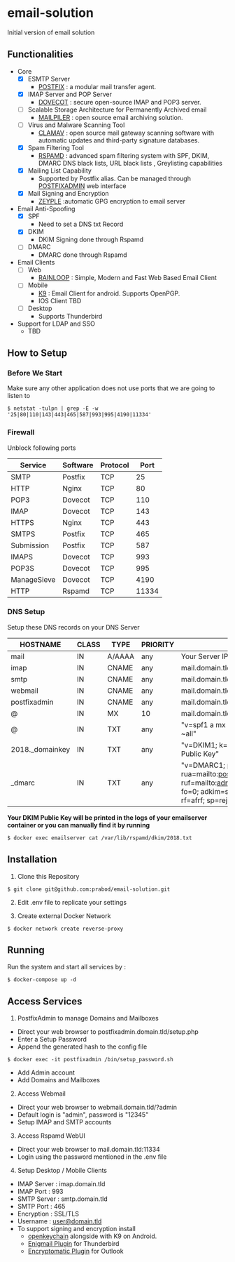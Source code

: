 # email-solution

Initial version of email solution

## Functionalities
- Core
  - [x] ESMTP Server 
    - [POSTFIX](http://www.postfix.org/) : a modular mail transfer agent.
  - [x] IMAP Server and POP Server
    - [DOVECOT](https://www.dovecot.org/) : secure open-source IMAP and POP3 server.
  - [ ] Scalable Storage Architecture for Permanently Archived email
    - [MAILPILER](http://www.mailpiler.org/) : open source email archiving solution.
  - [ ] Virus and Malware Scanning Tool
    - [CLAMAV](https://www.clamav.net/) : open source mail gateway scanning software with automatic updates and third-party signature databases.
  - [x] Spam Filtering Tool
    - [RSPAMD](https://rspamd.com/) : advanced spam filtering system with SPF, DKIM, DMARC DNS black lists, URL black lists , Greylisting capabilities
  - [x] Mailing List Capability
    - Supported by Postfix alias. Can be managed through [POSTFIXADMIN](http://postfixadmin.sourceforge.net/) web interface
  - [x] Mail Signing and Encryption
    - [ZEYPLE](https://infertux.com/labs/zeyple/) :automatic GPG encryption to email server    
- Email Anti-Spoofing
  - [x] SPF
    - Need to set a DNS txt Record
  - [x] DKIM
    - DKIM Signing done through Rspamd
  - [ ] DMARC
    - DMARC done through Rspamd
- Email Clients
  - [ ] Web
    - [RAINLOOP](https://www.rainloop.net/) : Simple, Modern and Fast Web Based Email Client
  - [ ] Mobile
    - [K9](https://k9mail.github.io/) : Email Client for android. Supports OpenPGP.
    - IOS Client TBD
  - [ ] Desktop
    - Supports Thunderbird
- Support for LDAP and SSO
  - TBD


## How to Setup

### Before We Start

Make sure any other application does not use ports that we are going to listen to

```
$ netstat -tulpn | grep -E -w '25|80|110|143|443|465|587|993|995|4190|11334'
```

### Firewall

Unblock following ports

| Service | Software | Protocol | Port |
| ------- | -------- | -------- | ---- |
| SMTP | Postfix | TCP | 25 |
| HTTP | Nginx | TCP | 80 |
| POP3 | Dovecot | TCP | 110 |
| IMAP | Dovecot | TCP | 143 |
| HTTPS | Nginx | TCP | 443 |
| SMTPS | Postfix | TCP | 465 |
| Submission | Postfix | TCP | 587 |
| IMAPS | Dovecot | TCP | 993 |
| POP3S | Dovecot | TCP | 995 |
| ManageSieve | Dovecot | TCP | 4190 |
| HTTP | Rspamd | TCP | 11334 |


### DNS Setup

Setup these DNS records on your DNS Server

| HOSTNAME | CLASS | TYPE | PRIORITY | VALUE |
| -------- | ----- | ---- | -------- | ----- |
| mail | IN | A/AAAA | any | Your Server IP ex:(1.1.1.1) |
| imap | IN | CNAME | any | mail.domain.tld. |
| smtp | IN | CNAME | any | mail.domain.tld. |
| webmail | IN | CNAME | any | mail.domain.tld. |
| postfixadmin | IN | CNAME | any | mail.domain.tld. |
| @ | IN | MX | 10 | mail.domain.tld. |
| @ | IN | TXT | any | "v=spf1 a mx ip4:SERVER_IPV4 ~all" |
| 2018._domainkey | IN | TXT | any | "v=DKIM1; k=rsa; p=Your DKIM Public Key" |
| _dmarc | IN | TXT | any | "v=DMARC1; p=reject; rua=mailto:postmaster@domain.tld; ruf=mailto:admin@domain.tld; fo=0; adkim=s; aspf=s; pct=100; rf=afrf; sp=reject" |

**Your DKIM Public Key will be printed in the logs of your emailserver container 
  or you can manually find it by running**
```
$ docker exec emailserver cat /var/lib/rspamd/dkim/2018.txt
```

## Installation

1. Clone this Repository

```
$ git clone git@github.com:prabod/email-solution.git
```

2. Edit .env file to replicate your settings

3. Create external Docker Network

```
$ docker network create reverse-proxy
```
## Running

Run the system and start all services by :

```
$ docker-compose up -d 
```

## Access Services

1. PostfixAdmin to manage Domains and Mailboxes
  - Direct your web browser to postfixadmin.domain.tld/setup.php
  - Enter a Setup Password
  - Append the generated hash to the config file
  ```
  $ docker exec -it postfixadmin /bin/setup_password.sh
  ```
  - Add Admin account
  - Add Domains and Mailboxes
  
2. Access Webmail
  - Direct your web browser to webmail.domain.tld/?admin 
  - Default login is "admin", password is "12345"
  - Setup IMAP and SMTP accounts
  
3. Access Rspamd WebUI
  - Direct your web browser to mail.domain.tld:11334
  - Login using the password mentioned in the .env file
  
4. Setup Desktop / Mobile Clients
  - IMAP Server : imap.domain.tld
  - IMAP Port : 993
  - SMTP Server : smtp.domain.tld
  - SMTP Port : 465
  - Encryption : SSL/TLS
  - Username : user@domain.tld
  - To support signing and encryption install 
    - [openkeychain](https://play.google.com/store/apps/details?id=org.sufficientlysecure.keychain&hl=en) alongside with K9 on Android. 
    - [Enigmail Plugin](https://addons.mozilla.org/en-US/thunderbird/addon/enigmail/) for Thunderbird
    - [Encryptomatic Plugin](https://www.encryptomatic.com/openpgp/) for Outlook
